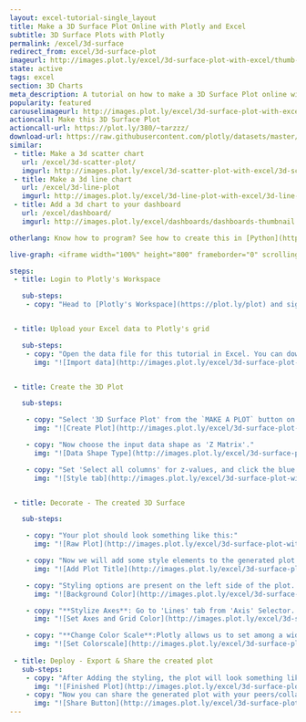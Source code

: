 ```yaml
---
layout: excel-tutorial-single_layout
title: Make a 3D Surface Plot Online with Plotly and Excel
subtitle: 3D Surface Plots with Plotly
permalink: /excel/3d-surface
redirect_from: excel/3d-surface-plot
imageurl: http://images.plot.ly/excel/3d-surface-plot-with-excel/thumb-3d-surface-plot-with-excel.png
state: active
tags: excel
section: 3D Charts
meta_description: A tutorial on how to make a 3D Surface Plot online with Excel.
popularity: featured
carouselimageurl: http://images.plot.ly/excel/3d-surface-plot-with-excel/thumb-3d-surface-plot-with-excel.png
actioncall: Make this 3D Surface Plot
actioncall-url: https://plot.ly/380/~tarzzz/
download-url: https://raw.githubusercontent.com/plotly/datasets/master/volcano.csv
similar:
 - title: Make a 3d scatter chart
   url: /excel/3d-scatter-plot/
   imgurl: http://images.plot.ly/excel/3d-scatter-plot-with-excel/3d-scatter-thumb.png
 - title: Make a 3d line chart
   url: /excel/3d-line-plot
   imgurl: http://images.plot.ly/excel/3d-line-plot-with-excel/3d-line-plot-with-excel-thumb.png
 - title: Add a 3d chart to your dashboard
   url: /excel/dashboard/
   imgurl: http://images.plot.ly/excel/dashboards/dashboards-thumbnail.png

otherlang: Know how to program? See how to create this in [Python](https://plot.ly/python/3d-surface-plots/) or [R](https://plot.ly/r/3d-surface-plots/).

live-graph: <iframe width="100%" height="800" frameborder="0" scrolling="no" src="https://plot.ly/~tarzzz/380.embed"></iframe>

steps: 
 - title: Login to Plotly's Workspace

   sub-steps:
    - copy: "Head to [Plotly's Workspace](https://plot.ly/plot) and sign into your free Plotly account."


 - title: Upload your Excel data to Plotly's grid

   sub-steps:
    - copy: "Open the data file for this tutorial in Excel. You can download the file here in [CSV format](https://raw.githubusercontent.com/plotly/datasets/master/bubble_chart_tutorial.csv). Click on 'ADD DATA' button on the workspace, and upload the data file."
      img: "![Import data](http://images.plot.ly/excel/3d-surface-plot-with-excel/upload-data-file.png)"


 - title: Create the 3D Plot

   sub-steps:

    - copy: "Select '3D Surface Plot' from the `MAKE A PLOT` button on menu bar."
      img: "![Create Plot](http://images.plot.ly/excel/3d-surface-plot-with-excel/3d-surface-plot-from-menu.png)"

    - copy: "Now choose the input data shape as 'Z Matrix'."
      img: "![Data Shape Type](http://images.plot.ly/excel/3d-surface-plot-with-excel/select-data-shape.png)"

    - copy: "Set 'Select all columns' for z-values, and click the blue plot button in the sidebar to create the Surface Plot."
      img: "![Style tab](http://images.plot.ly/excel/3d-surface-plot-with-excel/plot-surface.png)"  


 - title: Decorate - The created 3D Surface

   sub-steps:

    - copy: "Your plot should look something like this:"
      img: "![Raw Plot](http://images.plot.ly/excel/3d-surface-plot-with-excel/raw-plot.png)"

    - copy: "Now we will add some style elements to the generated plot. First, let's give it a name. We can add a title by clicking on the text box just above the plot:"
      img: "![Add Plot Title](http://images.plot.ly/excel/3d-surface-plot-with-excel/give-plot-title.png)"

    - copy: "Styling options are present on the left side of the plot. To set the background color, (1) Click on the 'Axis' selector on the options menu on the left side of the plot, (2) Click on the 'Lines' tab from the pop-up, (3) Set 'Background' to 'On', and (4) Select background color from the color pallete."
      img: "![Background Color](http://images.plot.ly/excel/3d-surface-plot-with-excel/set-background.png)"

    - copy: "**Stylize Axes**: Go to 'Lines' tab from 'Axis' Selector. (1) Set Grid Lines to 'On' and select white color from pop-up, (2) Set Zero Lines to 'On' and select white color from pop-up"
      img: "![Set Axes and Grid Color](http://images.plot.ly/excel/3d-surface-plot-with-excel/set-axis-color.png)"

    - copy: "**Change Color Scale**:Plotly allows us to set among a wide range of built in colorscales, In addition to custom color-scale feature.To change the color scale of a plot, (1) Click on the 'Traces' Selector from the style options, (2) Click on 'Style' tab from the pop-up, (3) Turn Auto Color to 'Off', and set one of the color-scales."
      img: "![Set Colorscale](http://images.plot.ly/excel/3d-surface-plot-with-excel/set-colorscale.png)"
    
 - title: Deploy - Export & Share the created plot
   sub-steps:
    - copy: "After Adding the styling, the plot will look something like this:"
      img: "![Finished Plot](http://images.plot.ly/excel/3d-surface-plot-with-excel/thumb-3d-surface-plot-with-excel.png)"
    - copy: "Now you can share the generated plot with your peers/collaborators (basically, anyone you want to!). Click on share button on left menu bar:"
      img: "![Share Button](http://images.plot.ly/excel/3d-surface-plot-with-excel/share-plot-button.png)"
---
```

